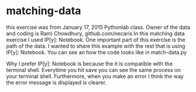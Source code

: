 # matching-data

this exercise was from January 17, 2015 Pythonlab class. Owner of the data and coding is Rami Chowdhury, github.com/necaris 
In this matching data exercise I used IP[y]: Notebook. One important part of this exercise is the path of the data. 
I wanted to share this example with the rest that is using IP[y]: Notebook. You can see an how the code looks like in match-data.py

Why I prefer IP[y]: Notebook is because the it is compatible with the terminal shell. Everytime you hit save you can see the same process on your terminal shell. Furthermore, when you make an error I think the way the error message is displayed is clearer. 
